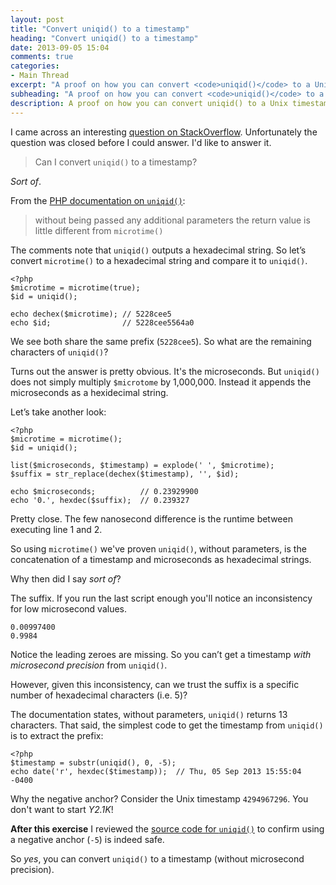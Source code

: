```yaml
---
layout: post
title: "Convert uniqid() to a timestamp"
heading: "Convert uniqid() to a timestamp"
date: 2013-09-05 15:04
comments: true
categories: 
- Main Thread
excerpt: "A proof on how you can convert <code>uniqid()</code> to a Unix timestamp in PHP."
subheading: "A proof on how you can convert <code>uniqid()</code> to a Unix timestamp in PHP."
description: A proof on how you can convert uniqid() to a Unix timestamp in PHP.
---
```

I came across an interesting [question on StackOverflow](http://stackoverflow.com/questions/18642234/convert-uniqid-to-timestamp "Convert uniqid() to timestamp"). Unfortunately the question was closed before I could answer. I'd like to answer it.

> Can I convert `uniqid()` to a timestamp?

*Sort of*.

From the [PHP documentation on `uniqid()`](http://php.net/manual/en/function.uniqid.php):

> without being passed any additional parameters the return value is little different from `microtime()`

The comments note that `uniqid()` outputs a hexadecimal string. So let’s convert `microtime()` to a hexadecimal string and compare it to `uniqid()`.

	<?php
	$microtime = microtime(true);
	$id = uniqid();

	echo dechex($microtime); // 5228cee5
	echo $id;                // 5228cee5564a0


We see both share the same prefix (`5228cee5`). So what are the remaining characters of `uniqid()`?

Turns out the answer is pretty obvious. It's the microseconds. But `uniqid()` does not simply multiply `$microtome` by 1,000,000. Instead it appends the microseconds as a hexidecimal string.

Let’s take another look:

	<?php
	$microtime = microtime();
	$id = uniqid();

	list($microseconds, $timestamp) = explode(' ', $microtime);
	$suffix = str_replace(dechex($timestamp), '', $id);

	echo $microseconds;          // 0.23929900
	echo '0.', hexdec($suffix);  // 0.239327

Pretty close. The few nanosecond difference is the runtime between executing line 1 and 2.

So using `microtime()` we've proven `uniqid()`, without parameters, is the concatenation of a timestamp and microseconds as hexadecimal strings.

Why then did I say *sort of*?

The suffix. If you run the last script enough you'll notice an inconsistency for low microsecond values.

	0.00997400
	0.9984

Notice the leading zeroes are missing. So you can’t get a timestamp *with microsecond precision* from `uniqid()`.

However, given this inconsistency, can we trust the suffix is a specific number of hexadecimal characters (i.e. 5)?

The documentation states, without parameters, `uniqid()` returns 13 characters. That said, the simplest code to get the timestamp from `uniqid()` is to extract the prefix:

	<?php
	$timestamp = substr(uniqid(), 0, -5);
	echo date('r', hexdec($timestamp));  // Thu, 05 Sep 2013 15:55:04 -0400


Why the negative anchor? Consider the Unix timestamp `4294967296`. You don't want to start *Y2.1K*!

**After this exercise** I reviewed the [source code for `uniqid()`](https://github.com/php/php-src/blob/master/ext/standard/uniqid.c "uniqid() source code") to confirm using a negative anchor (`-5`) is indeed safe.

So *yes*, you can convert `uniqid()` to a timestamp (without microsecond precision).
